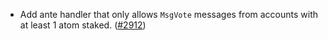 - Add ante handler that only allows `MsgVote` messages from accounts with at least
  1 atom staked. ([\#2912](https://github.com/cosmos/gaia/pull/2912))